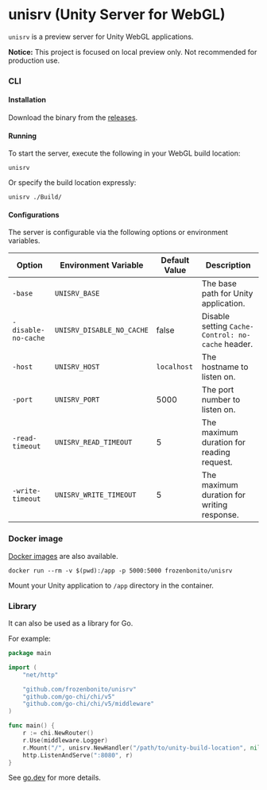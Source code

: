 # unisrv (Unity Server for WebGL)

`unisrv` is a preview server for Unity WebGL applications.

**Notice:** This project is focused on local preview only. Not recommended for production use.

### CLI

#### Installation

Download the binary from the [releases](https://github.com/frozenbonito/unisrv/releases).

#### Running

To start the server, execute the following in your WebGL build location:

```console
unisrv
```

Or specify the build location expressly:

```console
unisrv ./Build/
```

#### Configurations

The server is configurable via the following options or environment variables.

| Option              | Environment Variable      | Default Value | Description                                       |
| ------------------- | ------------------------- | ------------- | ------------------------------------------------- |
| `-base`             | `UNISRV_BASE`             |               | The base path for Unity application.              |
| `-disable-no-cache` | `UNISRV_DISABLE_NO_CACHE` | false         | Disable setting `Cache-Control: no-cache` header. |
| `-host`             | `UNISRV_HOST`             | `localhost`   | The hostname to listen on.                        |
| `-port`             | `UNISRV_PORT`             | 5000          | The port number to listen on.                     |
| `-read-timeout`     | `UNISRV_READ_TIMEOUT`     | 5             | The maximum duration for reading request.         |
| `-write-timeout`    | `UNISRV_WRITE_TIMEOUT`    | 5             | The maximum duration for writing response.        |

### Docker image

[Docker images](https://hub.docker.com/repository/docker/frozenbonito/unisrv) are also available.

```console
docker run --rm -v $(pwd):/app -p 5000:5000 frozenbonito/unisrv
```

Mount your Unity application to `/app` directory in the container.

### Library

It can also be used as a library for Go.

For example:

```go
package main

import (
	"net/http"

	"github.com/frozenbonito/unisrv"
	"github.com/go-chi/chi/v5"
	"github.com/go-chi/chi/v5/middleware"
)

func main() {
	r := chi.NewRouter()
	r.Use(middleware.Logger)
	r.Mount("/", unisrv.NewHandler("/path/to/unity-build-location", nil))
	http.ListenAndServe(":8080", r)
}
```

See [go.dev](https://pkg.go.dev/github.com/frozenbonito/unisrv) for more details.
